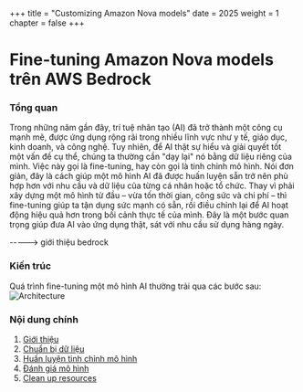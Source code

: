 +++
title = "Customizing Amazon Nova models"
date = 2025
weight = 1
chapter = false
+++

# Fine-tuning Amazon Nova models trên AWS Bedrock

### Tổng quan
Trong những năm gần đây, trí tuệ nhân tạo (AI) đã trở thành một công cụ mạnh mẽ, được ứng dụng rộng rãi trong nhiều lĩnh vực như y tế, giáo dục, kinh doanh, và công nghệ. Tuy nhiên, để AI thật sự hiểu và giải quyết tốt một vấn đề cụ thể, chúng ta thường cần "dạy lại" nó bằng dữ liệu riêng của mình. Việc này gọi là fine-tuning, hay còn gọi là tinh chỉnh mô hình. Nói đơn giản, đây là cách giúp một mô hình AI đã được huấn luyện sẵn trở nên phù hợp hơn với nhu cầu và dữ liệu của từng cá nhân hoặc tổ chức. Thay vì phải xây dựng một mô hình từ đầu – vừa tốn thời gian, công sức và chi phí – thì fine-tuning giúp ta tận dụng sức mạnh có sẵn, rồi điều chỉnh lại để AI hoạt động hiệu quả hơn trong bối cảnh thực tế của mình. Đây là một bước quan trọng giúp đưa AI vào ứng dụng thật, sát với nhu cầu sử dụng hàng ngày.

-----> giới thiệu bedrock

### Kiến trúc

Quá trình fine-tuning một mô hình AI thường trải qua các bước sau:
![Architecture](https://www.solulab.com/wp-content/uploads/2024/12/Fine-Tuning-Process.jpg)

### Nội dung chính

1. [Giới thiệu](1-introduce/)
2. [Chuẩn bị dữ liệu](2-dataset)
3. [Huấn luyện tinh chỉnh mô hình](3-train)
4. [Đánh giá mô hình](4-evaluation)
5. [Clean up resources](5-clean)